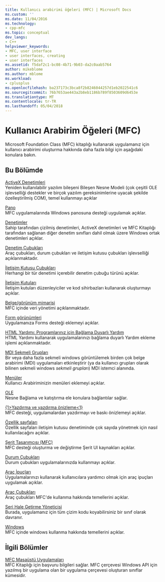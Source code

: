 ```yaml
---
title: Kullanıcı arabirimi öğeleri (MFC) | Microsoft Docs
ms.custom: ''
ms.date: 11/04/2016
ms.technology:
- cpp-mfc
ms.topic: conceptual
dev_langs:
- C++
helpviewer_keywords:
- MFC, user interface
- user interfaces, creating
- user interfaces
ms.assetid: f5daf2c1-bc08-4b71-9b03-da2c0aab5764
author: mikeblome
ms.author: mblome
ms.workload:
- cplusplus
ms.openlocfilehash: ba237173c3bca8f2b8246044257d1eb2022541c6
ms.sourcegitcommit: 76b7653ae443a2b8eb1186b789f8503609d6453e
ms.translationtype: MT
ms.contentlocale: tr-TR
ms.lasthandoff: 05/04/2018
---
```

# <a name="user-interface-elements-mfc"></a>Kullanıcı Arabirim Öğeleri (MFC)
Microsoft Foundation Class (MFC) kitaplığı kullanarak uygulamanız için kullanıcı arabirimi oluşturma hakkında daha fazla bilgi için aşağıdaki konulara bakın.  
  
## <a name="in-this-section"></a>Bu Bölümde  
 [ActiveX Denetimleri](../mfc/activex-controls.md)  
 Yeniden kullanılabilir yazılım bileşeni Bileşen Nesne Modeli (çok çeşitli OLE işlevselliği destekler ve birçok yazılım gereksinimlerine uyacak şekilde özelleştirilmiş COM), temel kullanmayı açıklar  
  
 [Pano](../mfc/clipboard.md)  
 MFC uygulamalarında Windows panosuna desteği uygulamak açıklar.  
  
 [Denetimler](../mfc/controls-mfc.md)  
 Sahip tarafından çizilmiş denetimleri, ActiveX denetimleri ve MFC Kitaplığı tarafından sağlanan diğer denetim sınıfları dahil olmak üzere Windows ortak denetimleri açıklar.  
  
 [Denetim Çubukları](../mfc/control-bars.md)  
 Araç çubukları, durum çubukları ve iletişim kutusu çubukları işlevselliği açıklanmaktadır.  
  
 [İletişim Kutusu Çubukları](../mfc/dialog-bars.md)  
 Herhangi bir tür denetimi içerebilir denetim çubuğu türünü açıklar.  
  
 [İletişim Kutuları](../mfc/dialog-boxes.md)  
 İletişim kutuları düzenleyiciler ve kod sihirbazları kullanarak oluşturmayı açıklar.  
  
 [Belge/görünüm mimarisi](../mfc/document-view-architecture.md)  
 MFC içinde veri yönetimi açıklanmaktadır.  
  
 [Form görünümleri](../mfc/form-views-mfc.md)  
 Uygulamanıza Forms desteği eklemeyi açıklar.  
  
 [HTML Yardımı: Programlarınız için Bağlama Duyarlı Yardım](../mfc/html-help-context-sensitive-help-for-your-programs.md)  
 HTML Yardımı kullanarak uygulamalarınızı bağlama duyarlı Yardım ekleme işlemi açıklanmaktadır.  
  
 [MDI Sekmeli Grupları](../mfc/mdi-tabbed-groups.md)  
 Bir veya daha fazla sekmeli windows görüntülemek birden çok belge arabirimi (MDI) uygulamaları etkinleştirir (ya da kullanıcı grupları olarak bilinen sekmeli windows *sekmeli grupları*) MDI istemci alanında.  
  
 [Menüler](../mfc/menus-mfc.md)  
 Kullanıcı Arabiriminizin menüleri eklemeyi açıklar.  
  
 [OLE](../mfc/ole-mfc.md)  
 Nesne Bağlama ve katıştırma ele konulara bağlantılar sağlar.  
  
 [{1&gt;Yazdırma ve yazdırma önizleme&lt;1}](../mfc/printing-and-print-preview.md)  
 MFC desteği, uygulamalardan yazdırmayı ve baskı önizlemeyi açıklar.  
  
 [Özellik sayfaları](../mfc/property-sheets-mfc.md)  
 Özellik sayfaları iletişim kutusu denetiminde çok sayıda yönetmek için nasıl kullanılacağını açıklar.  
  
 [Şerit Tasarımcısı (MFC)](../mfc/ribbon-designer-mfc.md)  
 MFC desteği oluşturma ve değiştirme Şerit UI kaynakları açıklar.  
  
 [Durum Çubukları](../mfc/status-bars.md)  
 Durum çubukları uygulamalarınızda kullanmayı açıklar.  
  
 [Araç İpuçları](../mfc/tool-tips.md)  
 Uygulamalarınızı kullanarak kullanıcılara yardımcı olmak için araç ipuçları uygulamak açıklar.  
  
 [Araç Çubukları](../mfc/toolbars.md)  
 Araç çubukları MFC'de kullanma hakkında temellerini açıklar.  
  
 [Seri Hale Getirme Yöneticisi](../mfc/visualization-manager.md)  
 Burada, uygulamanız için tüm çizim kodu koyabilirsiniz bir sınıf olarak davranır.  
  
 [Windows](../mfc/windows.md)  
 MFC içinde windows kullanma hakkında temellerini açıklar.  
  
## <a name="related-sections"></a>İlgili Bölümler  
 [MFC Masaüstü Uygulamaları](../mfc/mfc-desktop-applications.md)  
 MFC Kitaplığı için başvuru bilgileri sağlar. MFC çerçevesi Windows API için yazılmış bir uygulama olan bir uygulama çerçevesi oluşturan sınıflar kümesidir.

